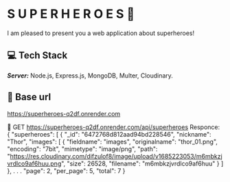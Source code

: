 # S U P E R H E R O E S 🦾

I am pleased to present you a web application about superheroes!

## 💻 Tech Stack

**_Server:_** Node.js, Express.js, MongoDB, Multer, Cloudinary.

## 🔗 Base url

https://superheroes-q2df.onrender.com

📌 GET https://superheroes-q2df.onrender.com/api/superheroes
   Responce: 
   {
    "superheroes": [
        {
            "_id": "6472768d812aad94bd228546",
            "nickname": "Thor",
            "images": [
                {
                    "fieldname": "images",
                    "originalname": "thor_01.png",
                    "encoding": "7bit",
                    "mimetype": "image/png",
                    "path": "https://res.cloudinary.com/difzulof8/image/upload/v1685223053/m6mbkzjvrdlco9af6huu.png",
                    "size": 26528,
                    "filename": "m6mbkzjvrdlco9af6huu"
                }
            ]
        }, 
            . . .
            "page": 2,
            "per_page": 5,
            "total": 7
        }
